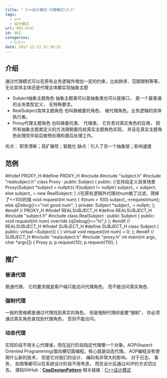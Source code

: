 ```yaml
---
title: " C++设计模式-代理模式\t\t"
tags:
  - c++
  - 设计模式
url: 802.html
id: 802
categories:
  - C/C++
date: 2017-12-23 15:36:51
---
```


介绍
--

通过代理模式可以在原有业务逻辑外增加一定的约束，比如排序、范围限制等等，无论具体主体还是代理主体都实现抽象主题

*   Subject抽象主题角色 抽象主题类可以是抽象类也可以是接口， 是一个最普通的业务类型定义， 无特殊要求。
*   RealSubject具体主题角色 也叫做被委托角色、 被代理角色。业务逻辑的具体执行者。
*   Proxy代理主题角色 也叫做委托类、 代理类。 它负责对真实角色的应用， 把所有抽象主题类定义的方法限制委托给真实主题角色实现， 并且在真实主题角色处理完毕前后做预处理和善后处理工作。

优点： 职责清晰；高扩展性；智能化 缺点：引入了另一个抽象层；影响速度

范例
--

#ifndef PROXY_H
#define PROXY_H
#include <QDebug>
#include "subject.h"
#include "realsubject.h"
class Proxy : public Subject {
public:
    //支持自定义具体场景
    Proxy(Subject *subject = nullptr){
        if(subject != nullptr)
            subject_ = subject;
        else
            subject_ = new RealSubject;
    }
    //在原有逻辑外代理对num做了过滤，筛掉了<=100的值
    void request(int num) {
        if(num > 100)
            subject_->request(num);
        else
            qDebug()<<"not good num";
    }
private:
    Subject *subject_ = nullptr;
};
#endif // PROXY_H
#ifndef REALSUBJECT_H
#define REALSUBJECT_H
#include "subject.h"
#include <QDebug>
class RealSubject : public Subject {
public:
    void request(int num) override {qDebug()<<"hi";}
};
#endif // REALSUBJECT_H
#ifndef SUBJECT_H
#define SUBJECT_H
class Subject {
public:
    virtual ~Subject() { }
    virtual void request(int num) = 0;
};
#endif // SUBJECT_H
#include "realsubject.h"
#include "proxy.h"
int main(int argc, char *argv\[\]) {
    Proxy p;
    p.request(10);
    p.request(110);
}

推广
--

### 普通代理

普通代理， 它的要求就是客户端只能访问代理角色， 而不能访问真实角色.

### 强制代理

一般的思维都是通过代理找到真实的角色， 但是强制代理却是要“强制”， 你必须通过真实角色查找到代理角色， 否则不能访问。

### 动态代理

实现阶段不用关心代理谁，而在运行阶段指定代理哪一个对象。AOP(Aspect Oriented Programming)面向横切面编程。核心就是动态代理。 AOP编程没有使用什么新的技术， 但是它对我们的设计、 编码有非常大的影响， 对于日志、 事务、 权限等都可以在系统设计阶段不用考虑， 而在设计后通过AOP的方式切过去。 源码GitHub：**[CppDesignPattern](https://github.com/TechieL/CppDesignPattern)** 相关链接：[C++设计模式](http://techieliang.com/2017/12/764/)